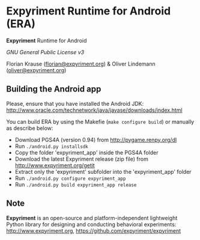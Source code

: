 Expyriment Runtime for Android (ERA)
==========================

**Expyriment** Runtime for Android

*GNU General Public License v3*

Florian Krause (florian@expyriment.org) & Oliver Lindemann (oliver@expyriment.org)

Building the Android app
------------------------

Please, ensure that you have installed the Android JDK: http://www.oracle.com/technetwork/java/javase/downloads/index.html

You can build ERA by using the Makefie (`make configure build`) or manually as describe below:
* Download PGS4A (version 0.94) from http://pygame.renpy.org/dl
* Run `./android.py installsdk`
* Copy the folder 'expyriment_app' inside the PGS4A folder
* Download the latest Expyriment release (zip file) from http://www.expyriment.org/getit
* Extract only the 'expyriment' subfolder into the 'expyriment_app' folder
* Run `./android.py configure expyriment_app`
* Run `./android.py build expyriment_app release`

Note 
----
**Expyriment** is an open-source and platform-independent lightweight Python
library for designing and conducting behavioral experiments: http://www.expyriment.org, https://github.com/expyriment/expyriment
